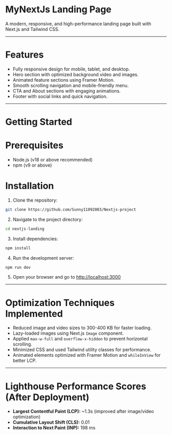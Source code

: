 # MyNextJs Landing Page

A modern, responsive, and high-performance landing page built with Next.js and Tailwind CSS.

---

# Features
- Fully responsive design for mobile, tablet, and desktop.
- Hero section with optimized background video and images.
- Animated feature sections using Framer Motion.
- Smooth scrolling navigation and mobile-friendly menu.
- CTA and About sections with engaging animations.
- Footer with social links and quick navigation.

---

# Getting Started

# Prerequisites
- Node.js (v18 or above recommended)
- npm (v9 or above)

# Installation
1. Clone the repository:
```bash
git clone https://github.com/Sunny11092003/Nextjs-project
````

2. Navigate to the project directory:

```bash
cd nextjs-landing
```

3. Install dependencies:

```bash
npm install
```

4. Run the development server:

```bash
npm run dev
```

5. Open your browser and go to [http://localhost:3000](http://localhost:3000)

---

# Optimization Techniques Implemented

* Reduced image and video sizes to 300-400 KB for faster loading.
* Lazy-loaded images using Next.js `Image` component.
* Applied `max-w-full` and `overflow-x-hidden` to prevent horizontal scrolling.
* Minimized CSS and used Tailwind utility classes for performance.
* Animated elements optimized with Framer Motion and `whileInView` for better LCP.

---

# Lighthouse Performance Scores (After Deployment)

* **Largest Contentful Paint (LCP):** \~1.3s (improved after image/video optimization)
* **Cumulative Layout Shift (CLS):** 0.01
* **Interaction to Next Paint (INP):** 198 ms

  

